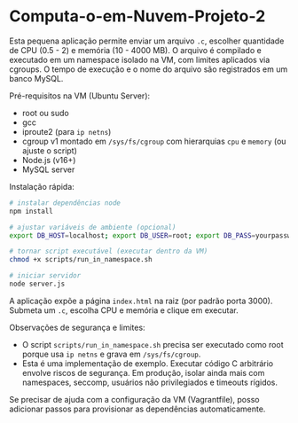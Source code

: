 # Computa-o-em-Nuvem-Projeto-2

Esta pequena aplicação permite enviar um arquivo `.c`, escolher quantidade de CPU (0.5 - 2) e memória (10 - 4000 MB). O arquivo é compilado e executado em um namespace isolado na VM, com limites aplicados via cgroups. O tempo de execução e o nome do arquivo são registrados em um banco MySQL.

Pré-requisitos na VM (Ubuntu Server):
- root ou sudo
- gcc
- iproute2 (para `ip netns`)
- cgroup v1 montado em `/sys/fs/cgroup` com hierarquias `cpu` e `memory` (ou ajuste o script)
- Node.js (v16+)
- MySQL server

Instalação rápida:

```bash
# instalar dependências node
npm install

# ajustar variáveis de ambiente (opcional)
export DB_HOST=localhost; export DB_USER=root; export DB_PASS=yourpassword; export DB_NAME=submission_db

# tornar script executável (executar dentro da VM)
chmod +x scripts/run_in_namespace.sh

# iniciar servidor
node server.js
```

A aplicação expõe a página `index.html` na raiz (por padrão porta 3000). Submeta um `.c`, escolha CPU e memória e clique em executar.

Observações de segurança e limites:
- O script `scripts/run_in_namespace.sh` precisa ser executado como root porque usa `ip netns` e grava em `/sys/fs/cgroup`.
- Esta é uma implementação de exemplo. Executar código C arbitrário envolve riscos de segurança. Em produção, isolar ainda mais com namespaces, seccomp, usuários não privilegiados e timeouts rígidos.

Se precisar de ajuda com a configuração da VM (Vagrantfile), posso adicionar passos para provisionar as dependências automaticamente.
